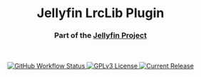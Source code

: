 <h1 align="center">Jellyfin LrcLib Plugin</h1>
<h3 align="center">Part of the <a href="https://jellyfin.org">Jellyfin Project</a></h3>

<p align="center">
<br/>
<br/>
<a href="https://github.com/crobibero/jellyfin-plugin-lrclib/actions?query=workflow%3A%22Build+Plugin%22">
<img alt="GitHub Workflow Status" src="https://img.shields.io/github/actions/workflow/status/crobibero/jellyfin-plugin-lrclib/build.yaml">
</a>
<a href="https://github.com/crobibero/jellyfin-plugin-lrclib">
<img alt="GPLv3 License" src="https://img.shields.io/github/license/crobibero/jellyfin-plugin-lrclib.svg"/>
</a>
<a href="https://github.com/jellyfin/jellyfin-plugin-webhook/releases">
<img alt="Current Release" src="https://img.shields.io/github/release/crobibero/jellyfin-plugin-lrclib.svg"/>
</a>
</p>
